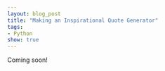 ```yaml
---
layout: blog_post
title: "Making an Inspirational Quote Generator"
tags:
- Python
show: true
---
```


Coming soon!
